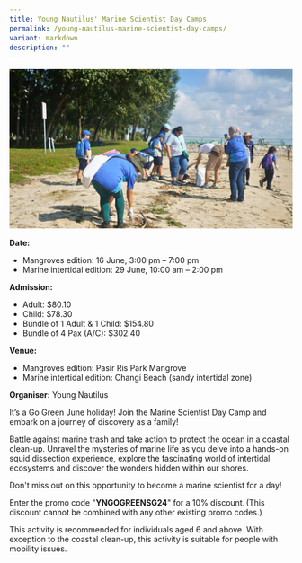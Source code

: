 ```yaml
---
title: Young Nautilus' Marine Scientist Day Camps
permalink: /young-nautilus-marine-scientist-day-camps/
variant: markdown
description: ""
---
```

![Participants picking up litter along beach shoreline](/images/Tours/Young_Nautilus_MSDC_Mangroves_Edition.png)


**Date:** <br>
* Mangroves edition: 16 June, 3:00 pm – 7:00 pm <br>
* Marine intertidal edition: 29 June, 10:00 am – 2:00 pm <br>

**Admission:** 
* Adult: $80.10
* Child: $78.30
* Bundle of 1 Adult &amp; 1 Child: $154.80
* Bundle of 4 Pax (A/C): $302.40<br>

**Venue:** <br>
* Mangroves edition: Pasir Ris Park Mangrove<br>
* Marine intertidal edition: Changi Beach (sandy intertidal zone)

**Organiser:** Young Nautilus

It’s a Go Green June holiday! Join the Marine Scientist Day Camp and embark on a journey of discovery as a family!

Battle against marine trash and take action to protect the ocean in a coastal clean-up. Unravel the mysteries of marine life as you delve into a hands-on squid dissection experience, explore the fascinating world of intertidal ecosystems and discover the wonders hidden within our shores. 

Don't miss out on this opportunity to become a marine scientist for a day! 

Enter the promo code "**YNGOGREENSG24**" for a 10% discount. (This discount cannot be combined with any other existing promo codes.)

This activity is recommended for individuals aged 6 and above. With exception to the coastal clean-up, this activity is suitable for people with mobility issues. 


<a class="btn-link" target="_blank" href="https://youngnautilus.com/product/marine-scientist-day-camp-4hrs/">
	<img src="/images/gogreensg_website-32.png">
</a>

<style>
	.btn-link {
		display: none;
	}
	a.btn-link[target="_blank"]:after {
	display: none;
}
	.btn-link > img {
		width: 100%;
	}
	
</style>